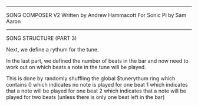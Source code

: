 -------------------------------------------------------------------------------------------

  SONG COMPOSER V2
    Written by Andrew Hammacott
    For Sonic Pi by Sam Aaron

-------------------------------------------------------------------------------------------

  SONG STRUCTURE (PART 3)

  Next, we define a rythum for the tune.

  In the last part, we defined the number of beats in the bar and now need to work out
  on which beats a note in the tune will be played.
  
  This is done by randomly shuffling the global $tunerythum ring which contains
    0 which indicates no note is played for one beat
    1 which indicates that a note will be played for one beat
    2 which indicates that a note will be played for two beats
      (unless there is only one beat left in the bar)

